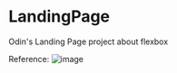 # LandingPage
Odin's Landing Page project about flexbox

Reference:
![image](https://user-images.githubusercontent.com/83526924/193694549-f9200d93-6afa-4015-a1e7-a4089646b635.png)
